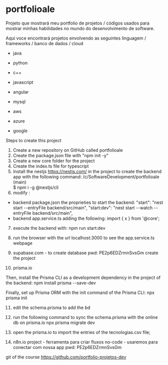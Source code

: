 # portfolioale

Projeto que mostrará meu portfolio de projetos / códigos usados para mostrar minhas habilidades no mundo do desenvolvimento de software.

Aqui voce encontrará projetos envolvendo as seguintes linguagem / frameworks / banco de dados / cloud

- java
- python
- c++
- javascript

- angular

- mysql

- aws
- azure
- google

Steps to create this project

1. Create a new repository on GitHub called portfolioale
2. Create the package.json file with "npm init -y"
3. Create a new core folder for the project
4. Create the index.ts file for typescript
5. Install the nestjs https://nestjs.com/ in the project to create the backend app with the following command:
   /c/SoftwareDevelopment/portfolioale (main)  
   $ npm i -g @nestjs/cli
6. modify :

- backend package.json the proprieties to start the backend:
  "start": "nest start --entryFile backend/src/main",
  "start:dev": "nest start --watch --entryFile backend/src/main",
- backend app.service.ts adding the following:
  import { x } from '@core';

7. execute the backend with:
   npm run start:dev

8. run the browser with the url localhost:3000 to see the app.service.ts webpage

9. supabase.com - to create database
   pwd: PE2p6EDZrmnSvsGm
   create the project

10. prisma.io

Then, install the Prisma CLI as a development dependency in the project of the backend:
npm install prisma --save-dev

Finally, set up Prisma ORM with the init command of the Prisma CLI:
npx prisma init

11. edit the schema.prisma to add the bd
12. run the following command to sync the schema.prisma with the online db on prisma.io
    npx prisma migrate dev

13. open the prisma.io to import the entries of the tecnologias.csv file;

14. n8n.io project - ferramenta para criar fluxos no-code - usaremos para conectar com nossa app
    pwd: PE2p6EDZrmnSvsGm

git of the course
https://github.com/portfolio-projetos-dev
